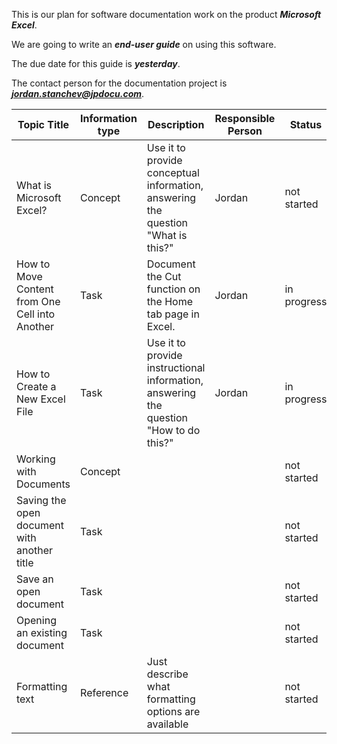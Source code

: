 This is our plan for software documentation work on the product _**Microsoft Excel**_.

We are going to write an _**end-user guide**_ on using this software.

The due date for this guide is _**yesterday**_.

The contact person for the documentation project is _**[jordan.stanchev@jpdocu.com](mailto:jordan.stanchev@jpdocu.com)**_.

|Topic Title | Information type | Description | Responsible Person|  Status|
| --| --- | --- | -- | -- |
|What is Microsoft Excel?| Concept | Use it to provide conceptual information, answering the question "What is this?" | Jordan | not started |
| How to Move Content from One Cell into Another | Task | Document the Cut function on the Home tab page in Excel. | Jordan | in progress |
|How to Create a New Excel File | Task | Use it to provide instructional information, answering the question "How to do this?" | Jordan | in progress |
| Working with Documents | Concept | | | not started |
| Saving the open document with another title | Task|  | | not started |
| Save an open document | Task |  | | not started |
| Opening an existing document | Task|  |  | not started |
| Formatting text | Reference | Just describe what formatting options are available | | not started |

